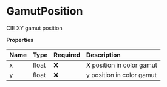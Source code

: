 # GamutPosition

CIE XY gamut position

**Properties**

| Name | Type  | Required | Description               |
| :--- | :---- | :------- | :------------------------ |
| x    | float | ❌       | X position in color gamut |
| y    | float | ❌       | y position in color gamut |

<!-- This file was generated by liblab | https://liblab.com/ -->
